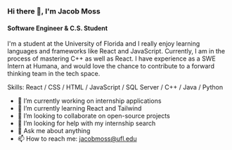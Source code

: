 ### Hi there 👋, I'm Jacob Moss
#### Software Engineer & C.S. Student
I'm a student at the University of Florida and I really enjoy learning languages and frameworks like React and JavaScript. Currently, I am in the process of mastering C++ as well as React. I have experience as a SWE Intern at Humana, and would love the chance to contribute to a forward thinking team in the tech space.

Skills: React / CSS / HTML / JavaScript / SQL Server / C++ / Java / Python

- 🔭 I’m currently working on internship applications 
- 🌱 I’m currently learning React and Tailwind 
- 👯 I’m looking to collaborate on open-source projects 
- 🤔 I’m looking for help with my internship search 
- 💬 Ask me about anything 
- 📫 How to reach me: jacobmoss@ufl.edu 

